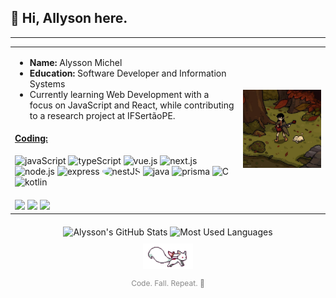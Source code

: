 <h2 align="left">🍂 Hi, Allyson here.</h2>

---

<table>
  <tr>
    <td>
      <ul>
        <li><strong>Name:</strong> Alysson Michel</li>
        <li><strong>Education:</strong> Software Developer and Information Systems</li>
        <li>Currently learning Web Development with a focus on JavaScript and React, while contributing to a research project at IFSertãoPE.</li>
      </ul>
      <h4>
      <ins>Coding:</ins></h4>
<p>
      <img src="https://cdn.jsdelivr.net/gh/devicons/devicon/icons/javascript/javascript-original.svg" width="28" title="javaScript" />
      <img src="https://cdn.jsdelivr.net/gh/devicons/devicon/icons/typescript/typescript-original.svg" width="28" title="typeScript" />
      <img src="https://cdn.jsdelivr.net/gh/devicons/devicon/icons/vuejs/vuejs-original.svg" width="28" title="vue.js" />
      <img src="https://cdn.jsdelivr.net/gh/devicons/devicon/icons/nextjs/nextjs-original.svg" width="28" title="next.js" />
      <img src="https://cdn.jsdelivr.net/gh/devicons/devicon/icons/nodejs/nodejs-original.svg" width="28" title="node.js" />
      <img src="https://cdn.jsdelivr.net/gh/devicons/devicon/icons/express/express-original.svg" width="28" title="express" />
      <img src="https://nestjs.com/img/logo-small.svg" width="28" style="background-color: white; border-radius: 50%;" title="nestJS" />
      <img src="https://cdn.jsdelivr.net/gh/devicons/devicon/icons/java/java-original.svg" width="28" title="java" />
      <img src="https://cdn.jsdelivr.net/gh/devicons/devicon/icons/prisma/prisma-original.svg" width="28" title="prisma" />
      <img src="https://cdn.jsdelivr.net/gh/devicons/devicon/icons/c/c-original.svg" width="28" title="C" />
      <img src="https://cdn.jsdelivr.net/gh/devicons/devicon/icons/kotlin/kotlin-original.svg" width="28" title="kotlin" />
    </p>    <div align="left" style="margin-top: 20px;">
        <a href="mailto:alyssonmichel20@gmail.com"><img src="https://img.shields.io/badge/Gmail-923331?style=for-the-badge&logo=gmail&logoColor=white" target="_blank"></a>
        <a href="https://www.linkedin.com/in/alysson-michel-50a227273/" target="_blank"><img src="https://img.shields.io/badge/LinkedIn-923331?style=for-the-badge&logo=linkedin&logoColor=white" target="_blank"></a>
        <a href="https://discordapp.com/users/1138351681902493756" target="_blank"><img src="https://img.shields.io/badge/Discord-923331?style=for-the-badge&logo=discord&logoColor=white" target="_blank"></a>
      </div>
    </td>
    <td>
      <img src="images/pinimg.jpg" width="400" alt="images">
    </td>
  </tr>
</table>

<div align="center" style="margin-top: 20px;">
  <img height="180em" src="https://github-readme-stats.vercel.app/api?username=ailyson&show_icons=true&title_color=923331&icon_color=923331&text_color=ffffff&bg_color=0d1117&locale=en&include_all_commits=true" alt="Alysson's GitHub Stats"/>
  <img height="180em" src="https://github-readme-stats.vercel.app/api/top-langs?username=ailyson&show_icons=true&title_color=923331&text_color=ffffff&bg_color=0d1117&locale=en&layout=compact" alt="Most Used Languages"/>
</div>
<div align="center" style="margin-top: 10px;">
  <img src="images/kyubey.gif" width="80" alt="Coding GIF">
  <p style="font-size: 12px; color: #888;">Code. Fall. Repeat. 🍁</p>
</div>
